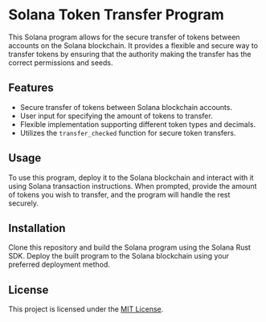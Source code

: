 # Solana Token Transfer Program

This Solana program allows for the secure transfer of tokens between accounts on the Solana blockchain. It provides a flexible and secure way to transfer tokens by ensuring that the authority making the transfer has the correct permissions and seeds.

## Features

- Secure transfer of tokens between Solana blockchain accounts.
- User input for specifying the amount of tokens to transfer.
- Flexible implementation supporting different token types and decimals.
- Utilizes the `transfer_checked` function for secure token transfers.

## Usage

To use this program, deploy it to the Solana blockchain and interact with it using Solana transaction instructions. When prompted, provide the amount of tokens you wish to transfer, and the program will handle the rest securely.

## Installation

Clone this repository and build the Solana program using the Solana Rust SDK. Deploy the built program to the Solana blockchain using your preferred deployment method.

## License

This project is licensed under the [MIT License](LICENSE).
